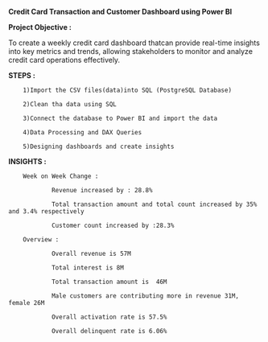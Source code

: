 **Credit Card Transaction and Customer Dashboard using Power BI**

**Project Objective :**

To create a weekly credit card dashboard thatcan provide real-time insights into key metrics and trends, allowing stakeholders to monitor and analyze credit card operations effectively.

**STEPS :**

        1)Import the CSV files(data)into SQL (PostgreSQL Database)

        2)Clean tha data using SQL

        3)Connect the database to Power BI and import the data
        
        4)Data Processing and DAX Queries
        
        5)Designing dashboards and create insights

**INSIGHTS :**

        Week on Week Change :
        
                Revenue increased by : 28.8%
                
                Total transaction amount and total count increased by 35% and 3.4% respectively
                
                Customer count increased by :28.3%
                
        Overview :
        
                Overall revenue is 57M
                
                Total interest is 8M
                
                Total transaction amount is  46M
                
                Male customers are contributing more in revenue 31M, female 26M
                
                Overall activation rate is 57.5%
                
                Overall delinquent rate is 6.06%






